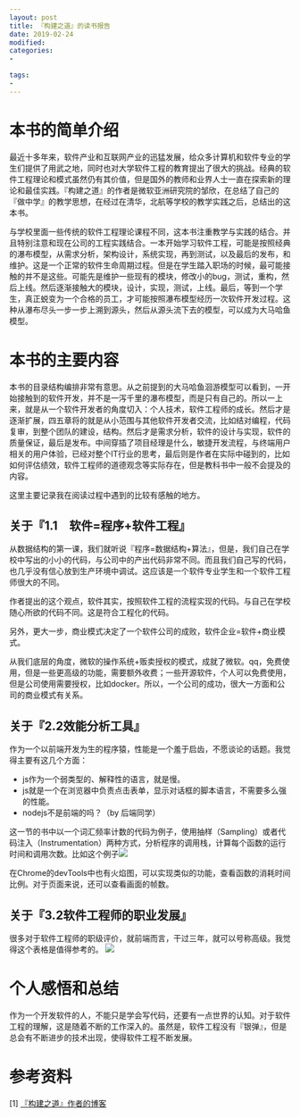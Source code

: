 ```yaml
---
layout: post
title: 『构建之道』的读书报告
date: 2019-02-24
modified: 
categories: 
- 

tags:
- 
---
```


# 本书的简单介绍
最近十多年来，软件产业和互联网产业的迅猛发展，给众多计算机和软件专业的学生们提供了用武之地，同时也对大学软件工程的教育提出了很大的挑战。经典的软件工程理论和模式虽然仍有其价值，但是国外的教师和业界人士一直在探索新的理论和最佳实践。『构建之道』的作者是微软亚洲研究院的邹欣，在总结了自己的『做中学』的教学思想，在经过在清华，北航等学校的教学实践之后，总结出的这本书。

与学校里面一些传统的软件工程理论课程不同，这本书注重教学与实践的结合。并且特别注意和现在公司的工程实践结合。一本开始学习软件工程，可能是按照经典的瀑布模型，从需求分析，架构设计，系统实现，再到测试，以及最后的发布，和维护。这是一个正常的软件生命周期过程。但是在学生踏入职场的时候，最可能接触的并不是这些。可能先是维护一些现有的模块，修改小的bug，测试，重构，然后上线。然后逐渐接触大的模块，设计，实现，测试，上线。最后，等到一个学生，真正蜕变为一个合格的员工，才可能按照瀑布模型经历一次软件开发过程。这种从瀑布尽头一步一步上溯到源头，然后从源头流下去的模型，可以成为大马哈鱼模型。

# 本书的主要内容
本书的目录结构编排非常有意思。从之前提到的大马哈鱼洄游模型可以看到，一开始接触到的软件开发，并不是一泻千里的瀑布模型，而是只有自己的。所以一上来，就是从一个软件开发者的角度切入：个人技术，软件工程师的成长。然后才是逐渐扩展，四五章将的就是从小范围与其他软件开发者交流，比如结对编程，代码复审，到整个团队的建设，结构。然后才是需求分析，软件的设计与实现，软件的质量保证，最后是发布。中间穿插了项目经理是什么，敏捷开发流程，与终端用户相关的用户体验，已经对整个IT行业的思考，最后则是作者在实际中碰到的，比如如何评估绩效，软件工程师的道德观念等实际存在，但是教科书中一般不会提及的内容。

这里主要记录我在阅读过程中遇到的比较有感触的地方。
## 关于『1.1　软件=程序+软件工程』
从数据结构的第一课，我们就听说『程序=数据结构+算法』，但是，我们自己在学校中写出的小小的代码，与公司中的产出代码非常不同。而且我们自己写的代码，也几乎没有信心放到生产环境中调试。这应该是一个软件专业学生和一个软件工程师很大的不同。

作者提出的这个观点，软件其实，按照软件工程的流程实现的代码。与自己在学校随心所欲的代码不同。这是符合工程化的代码。

另外，更大一步，商业模式决定了一个软件公司的成败，软件企业=软件+商业模式。

从我们底层的角度，微软的操作系统+贩卖授权的模式，成就了微软。qq，免费使用，但是一些更高级的功能，需要额外收费；一些开源软件，个人可以免费使用，但是公司使用需要授权，比如docker。所以，一个公司的成功，很大一方面和公司的商业模式有关系。

## 关于『2.2效能分析工具』
作为一个以前端开发为生的程序猿，性能是一个羞于启齿，不愿谈论的话题。我觉得主要有这几个方面：
* js作为一个弱类型的、解释性的语言，就是慢。
* js就是一个在浏览器中负责点击表单，显示对话框的脚本语言，不需要多么强的性能。
* nodejs不是前端的吗？（by 后端同学）

这一节的书中以一个词汇频率计数的代码为例子，使用抽样（Sampling）或者代码注入（Instrumentation）两种方式，分析程序的调用栈，计算每个函数的运行时间和调用次数。比如这个例子![](analize.png)

在Chrome的devTools中也有火焰图，可以实现类似的功能，查看函数的消耗时间比例。对于页面来说，还可以查看画面的帧数。

## 关于『3.2软件工程师的职业发展』
很多对于软件工程师的职级评价，就前端而言，干过三年，就可以号称高级。我觉得这个表格是值得参考的。
![](职级.png)


# 个人感悟和总结
作为一个开发软件的人，不能只是学会写代码，还要有一点世界的认知。对于软件工程的理解，这是随着不断的工作深入的。虽然是，软件工程没有『银弹』，但是总会有不断进步的技术出现，使得软件工程不断发展。

# 参考资料
[1] [『构建之道』作者的博客](http://www.cnblogs.com/xinz)